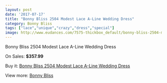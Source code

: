 ```yaml
---
layout: post
date: '2017-07-17'
title: "Bonny Bliss 2504 Modest Lace A-Line Wedding Dress"
category: Bonny Bliss
tags: ["lace","unique","crazy","dress","special"]
image: http://www.eudances.com/7575-thickbox_default/bonny-bliss-2504-modest-lace-a-line-wedding-dress.jpg
---
```

Bonny Bliss 2504 Modest Lace A-Line Wedding Dress

On Sales: **$357.99**
<a href="https://www.eudances.com/en/bonny-bliss/2684-bonny-bliss-2504-modest-lace-a-line-wedding-dress.html"><amp-img layout="responsive" width="600" height="600" src="//www.eudances.com/7575-thickbox_default/bonny-bliss-2504-modest-lace-a-line-wedding-dress.jpg" alt="Bonny Bliss 2504 Modest Lace A-Line Wedding Dress 0" /></a>
<a href="https://www.eudances.com/en/bonny-bliss/2684-bonny-bliss-2504-modest-lace-a-line-wedding-dress.html"><amp-img layout="responsive" width="600" height="600" src="//www.eudances.com/7577-thickbox_default/bonny-bliss-2504-modest-lace-a-line-wedding-dress.jpg" alt="Bonny Bliss 2504 Modest Lace A-Line Wedding Dress 1" /></a>
<a href="https://www.eudances.com/en/bonny-bliss/2684-bonny-bliss-2504-modest-lace-a-line-wedding-dress.html"><amp-img layout="responsive" width="600" height="600" src="//www.eudances.com/7576-thickbox_default/bonny-bliss-2504-modest-lace-a-line-wedding-dress.jpg" alt="Bonny Bliss 2504 Modest Lace A-Line Wedding Dress 2" /></a>

Buy it: [Bonny Bliss 2504 Modest Lace A-Line Wedding Dress](https://www.eudances.com/en/bonny-bliss/2684-bonny-bliss-2504-modest-lace-a-line-wedding-dress.html "Bonny Bliss 2504 Modest Lace A-Line Wedding Dress")

View more: [Bonny Bliss](https://www.eudances.com/en/40-bonny-bliss "Bonny Bliss")